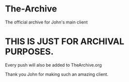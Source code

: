 # The-Archive
The official archive for John's main client

# THIS IS JUST FOR ARCHIVAL PURPOSES.
Every push will also be added to TheArchive.org

Thank you John for making such an amazing client.
